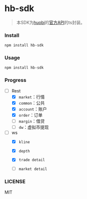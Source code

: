# hb-sdk 

> 本SDK为[huobi](https://www.huobi.pro/zh-cn)的[官方API](https://github.com/huobiapi/API_Docs/wiki/REST_api_reference)的ts封装。

### Install

```bash
npm install hb-sdk
```


### Usage

```bash
npm install hb-sdk
```

### Progress

- [ ] Rest
    - [x] `market`：行情
    - [x] `common`：公共
    - [x] `account`：账户
    - [x] `order`：订单
    - [ ] `margin`：借贷
    - [ ] `dw`：虚拟币提现

- [ ] ws
    - [x] `kline`
    - [x] `depth`
    - [x] `trade detail`
    - [ ] `market detail`


### LICENSE
MIT